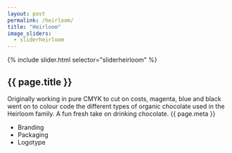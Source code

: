 ```yaml
---
layout: post
permalink: /heirloom/
title: "Heirloom"
image_sliders:
  - sliderheirloom
---
```

<section class="section fadeup float_left col-1-2 grid-mar">

<div>
  <div id="slideshow">
  {% include slider.html selector="sliderheirloom" %}
  </div>

  <article class="txt-centre">
  <h2>{{ page.title }}</h2>
  <p>Originally working in pure CMYK to cut on costs, magenta, blue and black went on to colour code the different types of organic chocolate used in the Heirloom family. A fun fresh take on drinking chocolate. 
    <span class="meta">{{ page.meta }}</span>
  </p>
  <ul>
    <li>Branding</li>
    <li>Packaging</li>
    <li>Logotype</li>
  </ul>
  </article>
</div>

</section>
<!-- float_left -->
